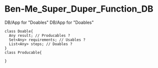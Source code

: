 # Ben-Me_Super_Duper_Function_DB
DB/App for "Doables" 
DB/App for "Doables" 
```PlantUML
class Doable{
  Any result; // Producables ?
  Set<Any> requirements; // Usables ?
  List<Any> steps; // Doables ?
}
class Producable{
  
}
```
